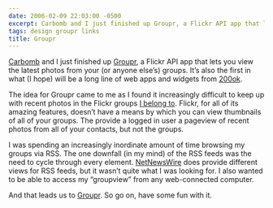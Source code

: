 ```yaml
---
date: 2006-02-09 22:03:00 -0500
excerpt: Carbomb and I just finished up Groupr, a Flickr API app that lets you view the latest photos from your (or anyone else’s) groups.
tags: design groupr links
title: Groupr
---
```


[Carbomb](http://www.carbauja.com/) and I just finished up [Groupr](http://groupr.200ok.net/), a Flickr API app that lets you view the latest photos from your (or anyone else’s) groups. It’s also the first in what (I hope) will be a long line of web apps and widgets from [200ok](http://200ok.net/).

The idea for Groupr came to me as I found it increasingly difficult to keep up with recent photos in the Flickr groups [I belong to](http://groupr.200ok.net/groups/jgarber). Flickr, for all of its amazing features, doesn’t have a means by which you can view thumbnails of all of your groups. The provide a logged in user a pageview of recent photos from all of your contacts, but not the groups.

I was spending an increasingly inordinate amount of time browsing my groups via RSS. The one downfall (in my mind) of the RSS feeds was the need to cycle through every element. [NetNewsWire](http://ranchero.com/netnewswire/) does provide different views for RSS feeds, but it wasn’t quite what I was looking for. I also wanted to be able to access my “groupview” from any web-connected computer.

And that leads us to [Groupr](http://groupr.200ok.net/). So go on, have some fun with it.